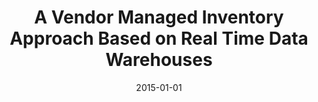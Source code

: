 ---
abstract: ''
authors:
- Jasmin Adamer
date: '2015-01-01'
featured: false
links:
- name: Publik
  url: https://publik.tuwien.ac.at/showentry.php?ID=246629&lang=1
publication_types:
- '7'
publishDate: '2015-01-01'
title: A Vendor Managed Inventory Approach Based on Real Time Data Warehouses
url_pdf: ''
---